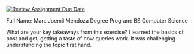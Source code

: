 [![Review Assignment Due Date](https://classroom.github.com/assets/deadline-readme-button-22041afd0340ce965d47ae6ef1cefeee28c7c493a6346c4f15d667ab976d596c.svg)](https://classroom.github.com/a/WwNNILUu)

Full Name: Marc Joemil Mendoza
Degree Program: BS Computer Science 

What are your key takeaways from this exercise?
I learned the basics of post and get, getting a taste of how queries work. It was challenging understanding the topic first hand.